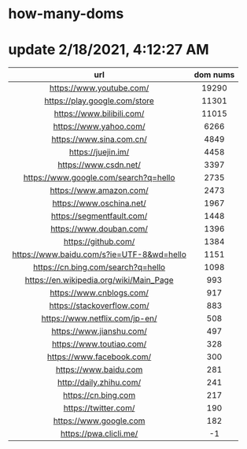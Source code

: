 # how-many-doms

# update 2/18/2021, 4:12:27 AM

url | dom nums
:-: | :-:
https://www.youtube.com/ | 19290
https://play.google.com/store | 11301
https://www.bilibili.com/ | 11015
https://www.yahoo.com/ | 6266
https://www.sina.com.cn/ | 4849
https://juejin.im/ | 4458
https://www.csdn.net/ | 3397
https://www.google.com/search?q=hello | 2735
https://www.amazon.com/ | 2473
https://www.oschina.net/ | 1967
https://segmentfault.com/ | 1448
https://www.douban.com/ | 1396
https://github.com/ | 1384
https://www.baidu.com/s?ie=UTF-8&wd=hello | 1151
https://cn.bing.com/search?q=hello | 1098
https://en.wikipedia.org/wiki/Main_Page | 993
https://www.cnblogs.com/ | 917
https://stackoverflow.com/ | 883
https://www.netflix.com/jp-en/ | 508
https://www.jianshu.com/ | 497
https://www.toutiao.com/ | 328
https://www.facebook.com/ | 300
https://www.baidu.com | 281
http://daily.zhihu.com/ | 241
https://cn.bing.com | 217
https://twitter.com/ | 190
https://www.google.com | 182
https://pwa.clicli.me/ | -1
